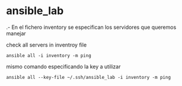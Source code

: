 # ansible_lab

.- En el fichero inventory se especifican los servidores que queremos manejar
 
check all servers in inventroy file

````
ansible all -i inventory -m ping
````

mismo comando especificando la key a utilizar

````
ansible all --key-file ~/.ssh/ansible_lab -i inventory -m ping
````

